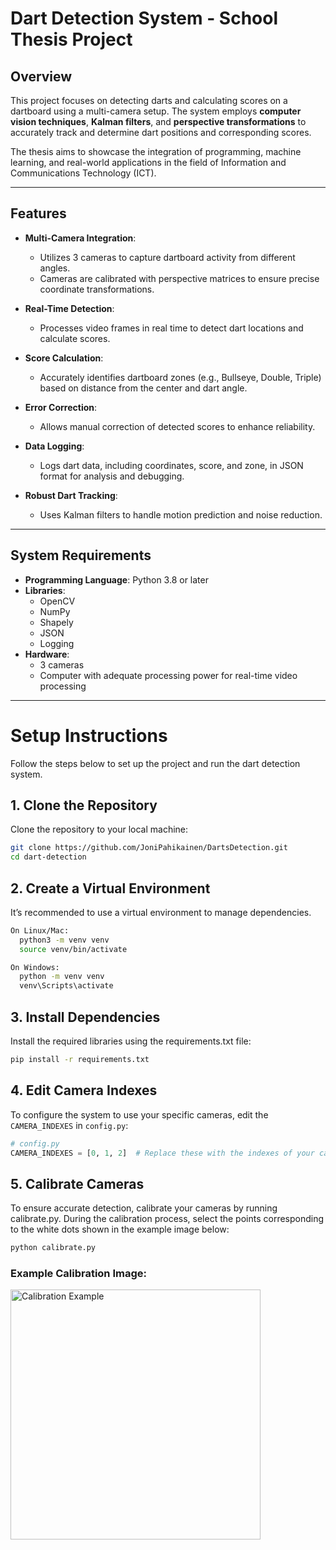 # Dart Detection System - School Thesis Project

## Overview

This project focuses on detecting darts and calculating scores on a dartboard using a multi-camera setup. The system employs **computer vision techniques**, **Kalman filters**, and **perspective transformations** to accurately track and determine dart positions and corresponding scores.

The thesis aims to showcase the integration of programming, machine learning, and real-world applications in the field of Information and Communications Technology (ICT).

---

## Features

- **Multi-Camera Integration**:
  - Utilizes 3 cameras to capture dartboard activity from different angles.
  - Cameras are calibrated with perspective matrices to ensure precise coordinate transformations.

- **Real-Time Detection**:
  - Processes video frames in real time to detect dart locations and calculate scores.

- **Score Calculation**:
  - Accurately identifies dartboard zones (e.g., Bullseye, Double, Triple) based on distance from the center and dart angle.

- **Error Correction**:
  - Allows manual correction of detected scores to enhance reliability.

- **Data Logging**:
  - Logs dart data, including coordinates, score, and zone, in JSON format for analysis and debugging.

- **Robust Dart Tracking**:
  - Uses Kalman filters to handle motion prediction and noise reduction.

---

## System Requirements

- **Programming Language**: Python 3.8 or later
- **Libraries**:
  - OpenCV
  - NumPy
  - Shapely
  - JSON
  - Logging
- **Hardware**:
  - 3 cameras
  - Computer with adequate processing power for real-time video processing

---

# Setup Instructions

Follow the steps below to set up the project and run the dart detection system.

## 1. Clone the Repository

Clone the repository to your local machine:
```bash
git clone https://github.com/JoniPahikainen/DartsDetection.git
cd dart-detection
```

## 2. Create a Virtual Environment
It’s recommended to use a virtual environment to manage dependencies.

```bash
On Linux/Mac:
  python3 -m venv venv
  source venv/bin/activate

On Windows:
  python -m venv venv
  venv\Scripts\activate
```

## 3. Install Dependencies
  Install the required libraries using the requirements.txt file:

 ```bash
pip install -r requirements.txt
```

## 4. Edit Camera Indexes
To configure the system to use your specific cameras, edit the `CAMERA_INDEXES` in `config.py`:

```python
# config.py
CAMERA_INDEXES = [0, 1, 2]  # Replace these with the indexes of your cameras
```

## 5. Calibrate Cameras
  To ensure accurate detection, calibrate your cameras by running calibrate.py. During the calibration process, select the points corresponding to the white dots shown in the example image below:

 ```bash
python calibrate.py
```
### Example Calibration Image:
<img src="docs/images/dartboard.png" alt="Calibration Example" width="400" />

